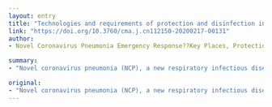 ```yaml
---
layout: entry
title: "Technologies and requirements of protection and disinfection in key places during the novel coronavirus pneumonia (NCP) outbreak"
link: "https://doi.org/10.3760/cma.j.cn112150-20200217-00131"
author:
- Novel Coronavirus Pneumonia Emergency Response??Key Places, Protection; Disinfection Technology Team, Chinese Center for Disease Control; Prevention

summary:
- "Novel coronavirus pneumonia (NCP), a new respiratory infectious disease, has become an important public health problem. Inappropriate protection and disinfection measures are potential risk factors of transmission and outbreak of NCP in key places. This theme issue is concerned with the prevention and control of new infectious diseases. Comprehensive measures and suggestions are put forward from perspectives of functional areas in key areas. The topic issue is related to the prevention of the new disease."

original:
- "Novel coronavirus pneumonia (NCP), a new respiratory infectious disease, has become an important public health problem. Inappropriate protection and disinfection measures are potential risk factors of transmission and outbreak of NCP in key places. This theme issue is concerned with the prevention and control of NCP. Comprehensive measures and suggestions for protection and disinfection are put forward from perspectives of functional areas in key places, such as hotels, mobile cabin hospitals, passenger transport stations and public transport facilities, environment and facilities, personal protection, operation management system, etc., so as to provide technical support for the prevention and control of new respiratory infectious diseases."
---
```



